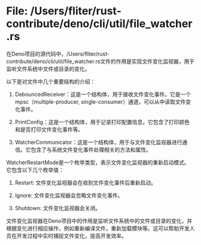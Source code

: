 # File: /Users/fliter/rust-contribute/deno/cli/util/file_watcher.rs

在Deno项目的源代码中，/Users/fliter/rust-contribute/deno/cli/util/file_watcher.rs文件的作用是实现文件变化监视器，用于监听文件系统中文件或目录的变化。

以下是对文件中几个重要结构的介绍：

1. DebouncedReceiver：这是一个结构体，用于接收文件变化事件。它是一个 mpsc（multiple-producer, single-consumer）通道，可以从中读取文件变化事件。

2. PrintConfig：这是一个结构体，用于记录打印配置信息。它包含了打印颜色和是否打印文件变化事件等。

3. WatcherCommunicator：这是一个结构体，用于与文件变化监视器进行通信。它包含了与系统文件变化事件处理相关的方法和属性。

WatcherRestartMode是一个枚举类型，表示文件变化监视器的重新启动模式。它包含以下几个枚举值：

1. Restart: 文件变化监视器会在收到文件变化事件后重新启动。

2. Ignore: 文件变化监视器会忽略文件变化事件。

3. Shutdown: 文件变化监视器会关闭。

文件变化监视器在Deno项目中的作用是监听文件系统中的文件或目录的变化，并根据变化进行相应操作，例如重新编译文件，重新加载模块等。这可以帮助开发人员在开发过程中实时捕捉文件变化，提高开发效率。

